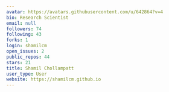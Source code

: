 ```yaml
---
avatar: https://avatars.githubusercontent.com/u/642864?v=4
bio: Research Scientist
email: null
followers: 74
following: 43
forks: 1
login: shamilcm
open_issues: 2
public_repos: 44
stars: 21
title: Shamil Chollampatt
user_type: User
website: https://shamilcm.github.io
---
```

